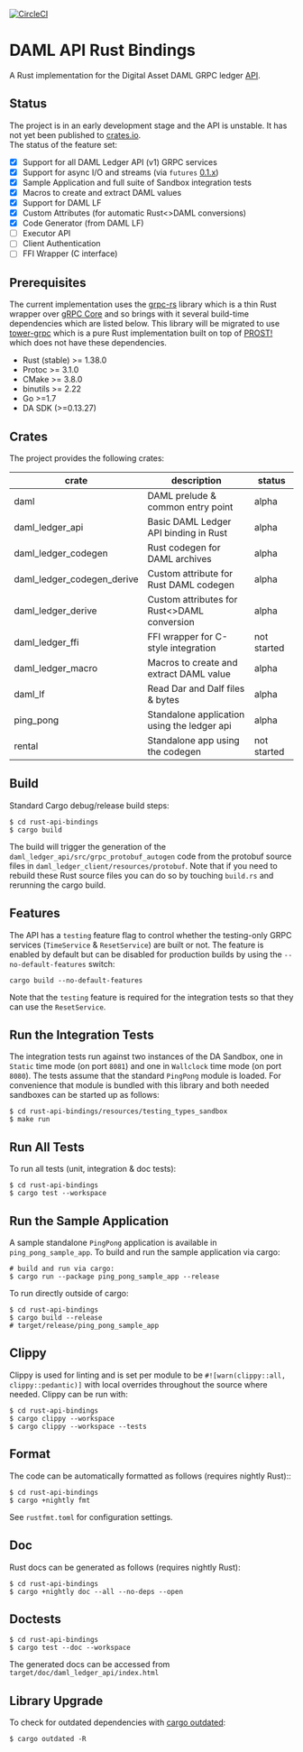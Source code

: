 [![CircleCI](https://circleci.com/bb/fujiapple852/rust-daml-bindings.svg?style=svg&circle-token=5c7eace581559ba93ec1f87b563c541622572ab4)](https://circleci.com/bb/fujiapple852/rust-daml-bindings)

# DAML API Rust Bindings 
A Rust implementation for the Digital Asset DAML GRPC ledger [API](https://docs.daml.com/app-dev/ledger-api-introduction/index.html).

## Status
The project is in an early development stage and the API is unstable.  It has not yet been published to [crates.io](https://crates.io/).  
The status of the feature set:

- [x] Support for all DAML Ledger API (v1) GRPC services
- [X] Support for async I/O and streams (via `futures` [0.1.x](https://docs.rs/futures/0.1.25/futures/))
- [X] Sample Application and full suite of Sandbox integration tests
- [X] Macros to create and extract DAML values
- [X] Support for DAML LF
- [X] Custom Attributes (for automatic Rust<>DAML conversions)
- [X] Code Generator (from DAML LF)
- [ ] Executor API
- [ ] Client Authentication
- [ ] FFI Wrapper (C interface)

## Prerequisites
The current implementation uses the [grpc-rs](https://github.com/pingcap/grpc-rs) library which is a thin Rust wrapper 
over [gRPC Core](https://github.com/grpc/grpc) and so brings with it several build-time dependencies which are listed 
below.  This library will be migrated to use [tower-grpc](https://github.com/tower-rs/tower-grpc) which is a pure Rust 
implementation built on top of [PROST!](https://github.com/danburkert/prost) which does not have these dependencies.

- Rust (stable) >= 1.38.0
- Protoc >= 3.1.0
- CMake >= 3.8.0
- binutils >= 2.22
- Go >=1.7
- DA SDK (>=0.13.27)

## Crates
The project provides the following crates:

| crate                      | description                                 | status      |
|----------------------------|---------------------------------------------|-------------|
| daml                       | DAML prelude & common entry point           | alpha       |
| daml_ledger_api            | Basic DAML Ledger API binding in Rust       | alpha       |
| daml_ledger_codegen        | Rust codegen for DAML archives              | alpha       |
| daml_ledger_codegen_derive | Custom attribute for Rust DAML codegen      | alpha       |
| daml_ledger_derive         | Custom attributes for Rust<>DAML conversion | alpha       |
| daml_ledger_ffi            | FFI wrapper for C-style integration         | not started |
| daml_ledger_macro          | Macros to create and extract DAML value     | alpha       |
| daml_lf                    | Read Dar and Dalf files & bytes             | alpha       | 
| ping_pong                  | Standalone application using the ledger api | alpha       |
| rental                     | Standalone app using the codegen            | not started |

## Build
Standard Cargo debug/release build steps:

```
$ cd rust-api-bindings
$ cargo build
```

The build will trigger the generation of the `daml_ledger_api/src/grpc_protobuf_autogen` code from the protobuf 
source files in `daml_ledger_client/resources/protobuf`.  Note that if you need to rebuild these Rust source files you
can do so by touching `build.rs` and rerunning the cargo build.

## Features
The API has a `testing` feature flag to control whether the testing-only GRPC services (`TimeService` & `ResetService`) are 
built or not.  The feature is enabled by default but can be disabled for production builds by using the 
`--no-default-features` switch:

```
cargo build --no-default-features
```

Note that the `testing` feature is required for the integration tests so that they can use the `ResetService`.

## Run the Integration Tests
The integration tests run against two instances of the DA Sandbox, one in `Static` time mode (on port `8081`) and one 
in `Wallclock` time mode (on port `8080`).  The tests assume that the standard `PingPong` module is loaded.  For 
convenience that module is bundled with this library and both needed sandboxes can be started up as follows:

```
$ cd rust-api-bindings/resources/testing_types_sandbox
$ make run
```

## Run All Tests
To run all tests (unit, integration & doc tests):

```
$ cd rust-api-bindings
$ cargo test --workspace
```

## Run the Sample Application
A sample standalone `PingPong` application is available in `ping_pong_sample_app`.  To build and run the sample 
application via cargo:

```
# build and run via cargo:
$ cargo run --package ping_pong_sample_app --release
```

To run directly outside of cargo:

```
$ cd rust-api-bindings
$ cargo build --release
# target/release/ping_pong_sample_app
```

## Clippy
Clippy is used for linting and is set per module to be `#![warn(clippy::all, clippy::pedantic)]` with local overrides 
throughout the source where needed.  Clippy can be run with:

```
$ cd rust-api-bindings
$ cargo clippy --workspace
$ cargo clippy --workspace --tests
```

## Format
The code can be automatically formatted as follows (requires nightly Rust)::

```
$ cd rust-api-bindings
$ cargo +nightly fmt
```

See `rustfmt.toml` for configuration settings.

## Doc
Rust docs can be generated as follows (requires nightly Rust):

```
$ cd rust-api-bindings
$ cargo +nightly doc --all --no-deps --open
```

## Doctests

```
$ cd rust-api-bindings
$ cargo test --doc --workspace
```

The generated docs can be accessed from `target/doc/daml_ledger_api/index.html`

## Library Upgrade
To check for outdated dependencies with [cargo outdated](https://github.com/kbknapp/cargo-outdated):

```
$ cargo outdated -R
``` 